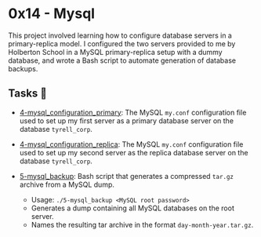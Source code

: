 # 0x14 - Mysql

This project involved learning how to configure database servers in a
primary-replica model. I configured the two servers provided to me by
Holberton School in a MySQL primary-replica setup with a dummy database,
and wrote a Bash script to automate generation of database backups.

## Tasks :page_with_curl:

* [4-mysql_configuration_primary](./4-mysql_configuration_primary): The MySQL
`my.conf` configuration file used to set up my first server as a primary database
server on the database `tyrell_corp`.

* [4-mysql_configuration_replica](./4-mysql_configuration_replica): The MySQL
`my.conf` configuration file used to set up my second server as the replica
database server on the database `tyrell_corp`.

* [5-mysql_backup](./5-mysql_backup): Bash script that generates a compressed
`tar.gz` archive from a MySQL dump.
  * Usage: `./5-mysql_backup <MySQL root password>`
  * Generates a dump containing all MySQL databases on the root server.
  * Names the resulting tar archive in the format `day-month-year.tar.gz`.
